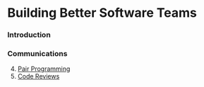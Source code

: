 # Building Better Software Teams

### Introduction
### Communications
4. [Pair Programming](communications/04_pair_programming.md)
5. [Code Reviews](communications/05_code_reviews_with_pull_requests.md)
